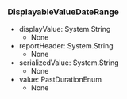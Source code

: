 ### DisplayableValueDateRange
- displayValue: System.String
  - None
- reportHeader: System.String
  - None
- serializedValue: System.String
  - None
- value: PastDurationEnum
  - None
